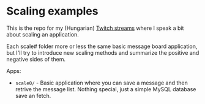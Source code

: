 # Scaling examples

This is the repo for my (Hungarian) [Twitch streams](https://www.twitch.tv/gerifield) where I speak a bit about scaling an application.

Each scale# folder more or less the same basic message board application, but I'll try to introduce new scaling methods and summarize the positive and negative sides of them.

Apps:

- `scale0/` - Basic application where you can save a message and then retrive the message list. Nothing special, just a simple MySQL database save an fetch.

